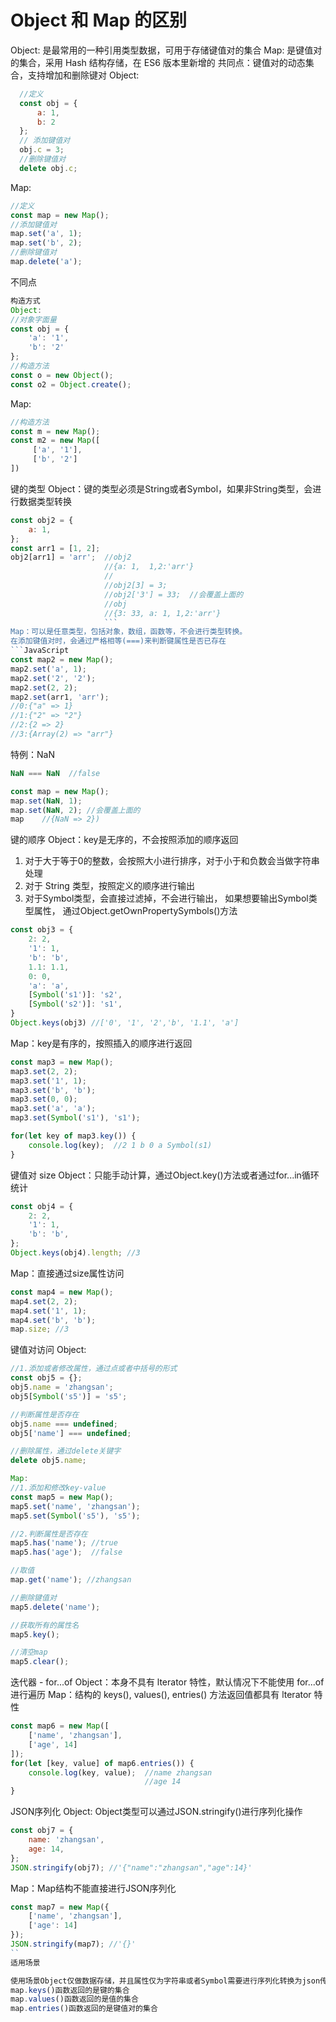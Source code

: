Object 和 Map 的区别
===================
Object: 是最常用的一种引用类型数据，可用于存储键值对的集合
Map: 是键值对的集合，采用 Hash 结构存储，在 ES6 版本里新增的
共同点：键值对的动态集合，支持增加和删除键对
Object: 
```JavaScript
  //定义
  const obj = {
      a: 1,
      b: 2
  };
  // 添加键值对
  obj.c = 3;
  //删除键值对
  delete obj.c;
```
Map:
```JavaScript
//定义
const map = new Map();
//添加键值对
map.set('a', 1);
map.set('b', 2);
//删除键值对
map.delete('a');
```
不同点

```JavaScript
构造方式
Object:
//对象字面量
const obj = {
    'a': '1',
    'b': '2'
};
//构造方法
const o = new Object();
const o2 = Object.create();
```
Map:
```JavaScript
//构造方法
const m = new Map();
const m2 = new Map([
     ['a', '1'],
     ['b', '2']   
])
```
键的类型
Object：键的类型必须是String或者Symbol，如果非String类型，会进行数据类型转换
```JavaScript
const obj2 = {
    a: 1,
};
const arr1 = [1, 2];
obj2[arr1] = 'arr';  //obj2
                     //{a: 1,  1,2:'arr'}
                     //
                     //obj2[3] = 3;
                     //obj2['3'] = 33;  //会覆盖上面的
                     //obj
                     //{3: 33, a: 1, 1,2:'arr'}  
                     ```
Map：可以是任意类型，包括对象，数组，函数等，不会进行类型转换。
在添加键值对时，会通过严格相等(===)来判断键属性是否已存在
```JavaScript
const map2 = new Map();
map2.set('a', 1);
map2.set('2', '2');
map2.set(2, 2);
map2.set(arr1, 'arr');
//0:{"a" => 1}
//1:{"2" => "2"}
//2:{2 => 2}
//3:{Array(2) => "arr"}
```
特例：NaN
```JavaScript
NaN === NaN  //false

const map = new Map();
map.set(NaN, 1);
map.set(NaN, 2); //会覆盖上面的
map    //{NaN => 2})
```

键的顺序
Object：key是无序的，不会按照添加的顺序返回
1. 对于大于等于0的整数，会按照大小进行排序，对于小于和负数会当做字符串处理
2. 对于 String 类型，按照定义的顺序进行输出
3. 对于Symbol类型，会直接过滤掉，不会进行输出，
如果想要输出Symbol类型属性，
通过Object.getOwnPropertySymbols()方法
```JavaScript
const obj3 = {
    2: 2,
    '1': 1,
    'b': 'b',
    1.1: 1.1,
    0: 0,
    'a': 'a',
    [Symbol('s1')]: 's2',
    [Symbol('s2')]: 's1',
}
Object.keys(obj3) //['0', '1', '2','b', '1.1', 'a']
```

Map：key是有序的，按照插入的顺序进行返回
```JavaScript
const map3 = new Map();
map3.set(2, 2);
map3.set('1', 1);
map3.set('b', 'b');
map3.set(0, 0);
map3.set('a', 'a');
map3.set(Symbol('s1'), 's1');

for(let key of map3.key()) {
    console.log(key);  //2 1 b 0 a Symbol(s1)
}
```

键值对 size
Object：只能手动计算，通过Object.key()方法或者通过for...in循环统计
```JavaScript
const obj4 = {
    2: 2,
    '1': 1,
    'b': 'b',
};
Object.keys(obj4).length; //3
```

Map：直接通过size属性访问
```JavaScript
const map4 = new Map();
map4.set(2, 2);
map4.set('1', 1);
map4.set('b', 'b');
map.size; //3
```
键值对访问
Object:
```JavaScript
//1.添加或者修改属性，通过点或者中括号的形式
const obj5 = {};
obj5.name = 'zhangsan';
obj5[Symbol('s5')] = 's5';

//判断属性是否存在
obj5.name === undefined;
obj5['name'] === undefined;

//删除属性，通过delete关键字
delete obj5.name;
```

```JavaScript
Map:
//1.添加和修改key-value
const map5 = new Map();
map5.set('name', 'zhangsan');
map5.set(Symbol('s5'), 's5');

//2.判断属性是否存在
map5.has('name'); //true
map5.has('age');  //false

//取值
map.get('name'); //zhangsan

//删除键值对
map5.delete('name');

//获取所有的属性名
map5.key();

//清空map
map5.clear();
```

迭代器 - for...of
Object：本身不具有 lterator 特性，默认情况下不能使用 for...of 进行遍历
Map：结构的 keys(), values(), entries() 方法返回值都具有 lterator 特性
```JavaScript
const map6 = new Map([
    ['name', 'zhangsan'],
    ['age', 14]
]);
for(let [key, value] of map6.entries()) {
    console.log(key, value);  //name zhangsan
                              //age 14
}
```
JSON序列化
Object: Object类型可以通过JSON.stringify()进行序列化操作
```JavaScript
const obj7 = {
    name: 'zhangsan',
    age: 14,
};
JSON.stringify(obj7); //'{"name":"zhangsan","age":14}'
```
Map：Map结构不能直接进行JSON序列化
```JavaScript
const map7 = new Map({
    ['name', 'zhangsan'],
    ['age': 14]
});
JSON.stringify(map7); //'{}'
``
适用场景

使用场景Object仅做数据存储，并且属性仅为字符串或者Symbol需要进行序列化转换为json传输时当做一个对象的实例，需要保留自己的属性和方法时Map会频繁更新和删除键值对时存储大量数据时，尤其是key类型未知的情况下需要频繁进行迭代处理
map.keys()函数返回的是键的集合
map.values()函数返回的是值的集合
map.entries()函数返回的是键值对的集合

